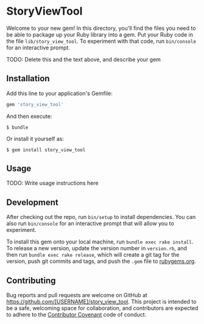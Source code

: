 # StoryViewTool

Welcome to your new gem! In this directory, you'll find the files you need to be able to package up your Ruby library into a gem. Put your Ruby code in the file `lib/story_view_tool`. To experiment with that code, run `bin/console` for an interactive prompt.

TODO: Delete this and the text above, and describe your gem

## Installation

Add this line to your application's Gemfile:

```ruby
gem 'story_view_tool'
```

And then execute:

    $ bundle

Or install it yourself as:

    $ gem install story_view_tool

## Usage

TODO: Write usage instructions here

## Development

After checking out the repo, run `bin/setup` to install dependencies. You can also run `bin/console` for an interactive prompt that will allow you to experiment.

To install this gem onto your local machine, run `bundle exec rake install`. To release a new version, update the version number in `version.rb`, and then run `bundle exec rake release`, which will create a git tag for the version, push git commits and tags, and push the `.gem` file to [rubygems.org](https://rubygems.org).

## Contributing

Bug reports and pull requests are welcome on GitHub at https://github.com/[USERNAME]/story_view_tool. This project is intended to be a safe, welcoming space for collaboration, and contributors are expected to adhere to the [Contributor Covenant](http://contributor-covenant.org) code of conduct.

